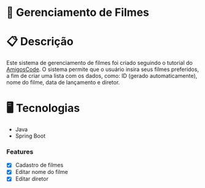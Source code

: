 # :movie_camera: Gerenciamento de Filmes
# 📋 Descrição

Este sistema de gerenciamento de filmes foi criado seguindo o tutorial do [AmigosCode](https://www.youtube.com/watch?v=9SGDpanrc8U&ab_channel=Amigoscode).
O sistema permite que o usuário insira seus filmes preferidos, a fim de criar uma lista com os dados, como: ID (gerado automaticamente), nome do filme, data de lançamento e diretor.

# 🖥️ Tecnologias
* Java
* Spring Boot

### Features

- [x] Cadastro de filmes
- [x] Editar nome do filme
- [x] Editar diretor
